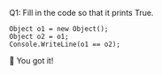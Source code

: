 Q1: Fill in the code so that it prints True.
```
Object o1 = new Object();
Object o2 = o1;
Console.WriteLine(o1 == o2);
```
👏 You got it!
